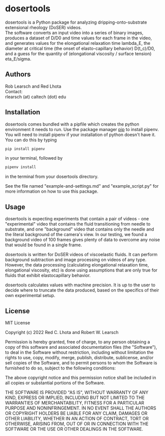 # dosertools

dosertools is a Python package for analyzing dripping-onto-substrate extensional rheology (DoSER) videos.\
The software converts an input video into a series of binary images, produces a dataset of D/D0 and time values for 
each frame in the video, and generates values for the elongational relaxation time lambda_E, the diameter at critical 
time (the onset of elasto-capillary behavior) D(t_c)/D0, and a guess for the quantity of 
(elongational viscosity / surface tension) eta_E/sigma.  

## Authors
Rob Learsch and Red Lhota\
Contact:\
rlearsch (at) caltech (dot) edu 

## Installation

dosertools comes bundled with a pipfile which creates the python environment it needs to run. 
Use the package manager [pip](https://pip.pypa.io/en/stable/) to install pipenv. 
You will need to install
pipenv if your installation of python doesn't have it. You can do this by typing 
```bash
pip install pipenv
````
in your terminal, followed by 
```bash
pipenv install
```
 in the terminal from your dosertools directory. 

See the file named "example-and-settings.md" and "example_script.py" for more information 
on how to use this package.
## Usage
dosertools is expecting experiments that contain a pair of videos - one "experimental" video that contains 
the fluid transitioning from needle to substrate, and one "background" video that contains only the
needle and the literal background of the camera's view. In our testing, we found a background video 
of 100 frames gives plenty of data to overcome any noise that would be found in a single frame. 

dosertools is written for DoSER videos of viscoelastic fluids. It can perform background 
subtraction and image processing on videos of any type. However, the data processing 
(calculating elongational relaxation time, elongational viscosity, etc) is done using assumptions that
are only true for fluids that exhibit elastocapillary behavior. 

dosertools calculates values with machine precision. It is up to the user to decide where to truncate the 
data produced, based on the specifics of their own experimental setup. 
<!--
```python
import foobar

# returns 'words'
foobar.pluralize('word')

# returns 'geese'
foobar.pluralize('goose')

# returns 'phenomenon'
foobar.singularize('phenomena')
```

## Contributing
Pull requests are welcome. For major changes, please open an issue first to discuss what you would like to change.

Please make sure to update tests as appropriate.

-->
## License
MIT License

Copyright (c) 2022 Red C. Lhota and Robert W. Learsch

Permission is hereby granted, free of charge, to any person obtaining a copy
of this software and associated documentation files (the "Software"), to deal
in the Software without restriction, including without limitation the rights
to use, copy, modify, merge, publish, distribute, sublicense, and/or sell
copies of the Software, and to permit persons to whom the Software is
furnished to do so, subject to the following conditions:

The above copyright notice and this permission notice shall be included in all
copies or substantial portions of the Software.

THE SOFTWARE IS PROVIDED "AS IS", WITHOUT WARRANTY OF ANY KIND, EXPRESS OR
IMPLIED, INCLUDING BUT NOT LIMITED TO THE WARRANTIES OF MERCHANTABILITY,
FITNESS FOR A PARTICULAR PURPOSE AND NONINFRINGEMENT. IN NO EVENT SHALL THE
AUTHORS OR COPYRIGHT HOLDERS BE LIABLE FOR ANY CLAIM, DAMAGES OR OTHER
LIABILITY, WHETHER IN AN ACTION OF CONTRACT, TORT OR OTHERWISE, ARISING FROM,
OUT OF OR IN CONNECTION WITH THE SOFTWARE OR THE USE OR OTHER DEALINGS IN THE
SOFTWARE.
